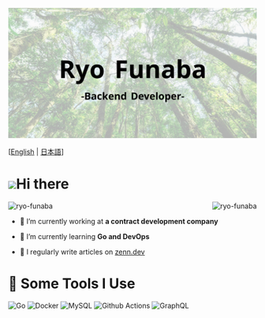 ![Title-image](/image/title_img.png)

[<a href="/README.md">English</a> | <a href="/docs/README-ja.md">日本語</a>]

# <img src="https://emojis.slackmojis.com/emojis/images/1531849430/4246/blob-sunglasses.gif?1531849430" width="30"/>Hi there

<img align="right" src="https://github-readme-stats.vercel.app/api?username=ryo-funaba&show_icons=true&locale=en" alt="ryo-funaba" />

<img src="https://komarev.com/ghpvc/?username=ryo-funaba&label=Profile%20views&color=0e75b6&style=flat" alt="ryo-funaba" />

- 💼 I’m currently working at **a contract development company**

- 🌱 I’m currently learning **Go and DevOps**

- 📝 I regularly write articles on [zenn.dev](https://zenn.dev/ryo_f)

# 🚀 Some Tools I Use

<p>
  <img alt="Go" src="https://img.shields.io/badge/-Go-42b0a5?style=flat-square&logo=go&logoColor=white" />
  <img alt="Docker" src="https://img.shields.io/badge/-Docker-46a2f1?style=flat-square&logo=docker&logoColor=white" />
  <img alt="MySQL" src="https://img.shields.io/badge/-MySQL-ca7d28?style=flat-square&logo=mysql&logoColor=white" />
  <img alt="Github Actions" src="https://img.shields.io/badge/-Github_Actions-2088FF?style=flat-square&logo=github-actions&logoColor=white" />
  <img alt="GraphQL" src="https://img.shields.io/badge/-GraphQL-E10098?style=flat-square&logo=graphql&logoColor=white" />
</p>
